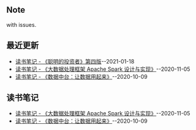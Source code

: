## Note
with issues.
## 最近更新
- [读书笔记 - 《聪明的投资者》第四版](https://github.com/Cui1994/note/issues/3)--2021-01-18
- [读书笔记 - 《大数据处理框架 Apache Spark 设计与实现》](https://github.com/Cui1994/note/issues/2)--2020-11-05
- [读书笔记 - 《数据中台：让数据用起来》](https://github.com/Cui1994/note/issues/1)--2020-10-09
## 读书笔记
- [读书笔记 - 《大数据处理框架 Apache Spark 设计与实现》](https://github.com/Cui1994/note/issues/2)--2020-11-05
- [读书笔记 - 《数据中台：让数据用起来》](https://github.com/Cui1994/note/issues/1)--2020-10-09
